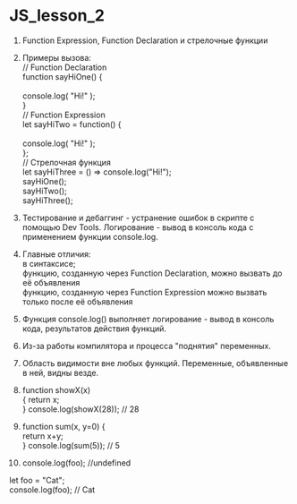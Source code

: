 # JS_lesson_2

1) Function Expression, Function Declaration и стрелочные функции <br>

2) Примеры вызова: <br>
   // Function Declaration <br>
    function sayHiOne() {    <br>         
      console.log( "Hi!" ); <br>
    } <br> 
   // Function Expression <br>
    let sayHiTwo = function() {   <br>    
      console.log( "Hi!" );  <br> 
    }; <br> 
   // Стрелочная функция <br>
    let sayHiThree = () => console.log("Hi!"); <br>
    sayHiOne(); <br>
    sayHiTwo(); <br>
    sayHiThree();
3) Тестирование и дебаггинг - устранение ошибок в скрипте с помощью Dev Tools. Логирование - вывод в консоль кода с применением функции console.log.
4)  Главные отличия: <br>
   в синтаксисе; <br>
   функцию, созданную через Function Declaration, можно вызвать до её объявления <br>
   функцию, созданную через Function Expression можно вызвать только  после её объявления <br>
   
5) Функция console.log() выполняет логирование - вывод в консоль кода, результатов действия функций.
6) Из-за работы компилятора и процесса "поднятия" переменных.
7) Область видимости вне любых функций. Переменные, объявленные в ней, видны везде.

8) function showX(x) <br>
  { 
    return x; <br>
  }
  console.log(showX(28)); // 28 

9) function sum(x, y=0) { <br>
    return x+y; <br>
  } 
  console.log(sum(5)); // 5

10) console.log(foo); //undefined <br>

   let foo = "Cat"; <br>
   console.log(foo); // Cat
